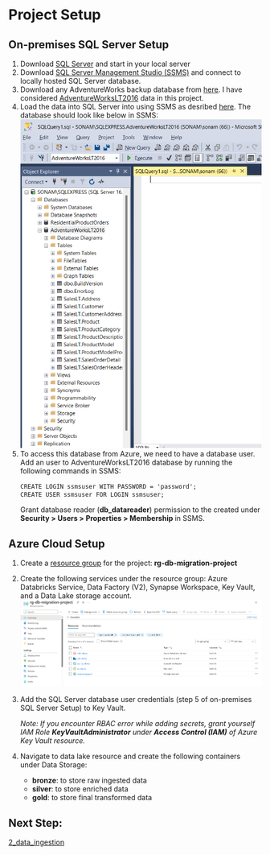 # Project Setup

## On-premises SQL Server Setup
1. Download [SQL Server](https://go.microsoft.com/fwlink/?linkid=799011&clcid=0x409&culture=en-us&country=us) and start in your local server
2. Download [SQL Server Management Studio (SSMS)](https://learn.microsoft.com/en-us/sql/ssms/download-sql-server-management-studio-ssms?view=sql-server-ver16) and connect to locally hosted SQL Server database. 
3. Download any AdventureWorks backup database from [here](https://github.com/Microsoft/sql-server-samples/releases/tag/adventureworks). I have considered [AdventureWorksLT2016](https://github.com/Microsoft/sql-server-samples/releases/download/adventureworks/AdventureWorksLT2016.bak) data in this project.
4. Load the data into SQL Server into using SSMS as desribed [here](https://learn.microsoft.com/en-us/sql/samples/adventureworks-install-configure?view=sql-server-ver16&tabs=ssms#restore-to-sql-server). The database should look like below in SSMS:
![SSMS_DB_snapshot](./img/ssms_db_snapshot.png)
5. To access this database from Azure, we need to have a database user. Add an user to AdventureWorksLT2016 database by running the following commands in SSMS:
    ```
    CREATE LOGIN ssmsuser WITH PASSWORD = 'password';
    CREATE USER ssmsuser FOR LOGIN ssmsuser;
    ```
    Grant database reader (**db_datareader**) permission to the created under **Security > Users > Properties > Membership** in SSMS.


## Azure Cloud Setup
1. Create a [resource group](https://learn.microsoft.com/en-us/azure/azure-resource-manager/management/manage-resource-groups-portal#what-is-a-resource-group) for the project: **rg-db-migration-project**
2. Create the following services under the resource group: Azure Databricks Service, Data Factory (V2), Synapse Workspace, Key Vault, and a Data Lake storage account. 
![Resource Group Snapshot](./img/rg-snapshot.png)
3. Add the SQL Server database user credentials (step 5 of on-premises SQL Server Setup) to Key Vault.

    *Note: If you encounter RBAC error while adding secrets, grant yourself IAM Role **KeyVaultAdministrator** under **Access Control (IAM)** of Azure Key Vault resource.*
4. Navigate to data lake resource and create the following containers under Data Storage:
    - __bronze__: to store raw ingested data
    - __silver__: to store enriched data
    - __gold__: to store final transformed data
  
## Next Step:
[2_data_ingestion](./2_data_ingestion/README.md)

